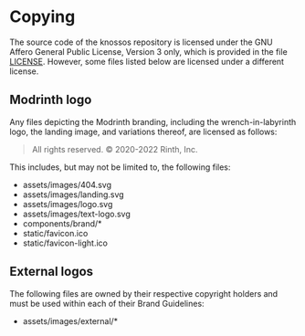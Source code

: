 # Copying

The source code of the knossos repository is licensed under the GNU Affero General Public License, Version 3 only, which is provided in the file [LICENSE](./LICENSE). However, some files listed below are licensed under a different license.

## Modrinth logo

Any files depicting the Modrinth branding, including the wrench-in-labyrinth logo, the landing image, and variations thereof, are licensed as follows:
> All rights reserved. © 2020-2022 Rinth, Inc.

This includes, but may not be limited to, the following files:
- assets/images/404.svg
- assets/images/landing.svg
- assets/images/logo.svg
- assets/images/text-logo.svg
- components/brand/*
- static/favicon.ico
- static/favicon-light.ico

## External logos

The following files are owned by their respective copyright holders and must be used within each of their Brand Guidelines:
- assets/images/external/*
